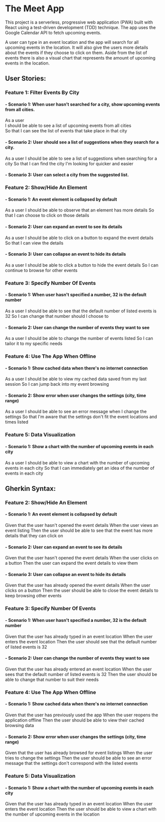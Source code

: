# The Meet App

This project is a serverless, progressive web application (PWA) built with React using a test-driven development (TDD) technique. The app uses the Google Calendar API to fetch upcoming events.

A user can type in an event location and the app will search for all upcoming events in the location. It will also give the users more details about the events if they choose to click on them. Aside from the list of events there is also a visual chart that represents the amount of upcoming events in the location.


## User Stories:

### Feature 1: Filter Events By City

#### - **Scenario 1:** When user hasn’t searched for a city, show upcoming events from all cities.
As a user <br/>
I should be able to see a list of upcoming events from all cities <br/>
So that I can see the list of events that take place in that city <br/>

#### - **Scenario 2:** User should see a list of suggestions when they search for a city.
As a user
I should be able to see a list of suggestions when searching for a city
So that I can find the city I'm looking for quicker and easier

#### - **Scenario 3:** User can select a city from the suggested list.

### Feature 2: Show/Hide An Element

#### - **Scenario 1:** An event element is collapsed by default

As a user
I should be able to observe that an element has more details
So that I can choose to click on those details

#### - **Scenario 2:** User can expand an event to see its details

As a user
I should be able to click on a button to expand the event details
So that I can view the details

#### - **Scenario 3:** User can collapse an event to hide its details

As a user
I should be able to click a button to hide the event details
So I can continue to browse for other events


### Feature 3: Specify Number Of Events

#### - **Scenario 1:** When user hasn't specified a number, 32 is the default number

As a user
I should be able to see that the default number of listed events is 32
So I can change that number should I choose to

#### - **Scenario 2:** User can change the number of events they want to see

As a user
I should be able to change the number of events listed
So I can tailor it to my specific needs


### Feature 4: Use The App When Offline

#### - **Scenario 1:** Show cached data when there's no internet connection

As a user
I should be able to view my cached data saved from my last session
So I can jump back into my event browsing

#### - **Scenario 2:** Show error when user changes the settings (city, time range)

As a user
I should be able to see an error message when I change the settings
So that I'm aware that the settings don't fit the event locations and times listed


### Feature 5: Data Visualization

#### - **Scenario 1:** Show a chart with the number of upcoming events in each city

As a user
I should be able to view a chart with the number of upcoming events in each city
So that I can immediately get an idea of the number of events in each city


## Gherkin Syntax:

### Feature 2: Show/Hide An Element

#### - **Scenario 1:** An event element is collapsed by default
Given that the user hasn't opened the event details
When the user views an event listing
Then the user should be able to see that the event has more details that they can click on

#### - **Scenario 2:** User can expand an event to see its details
Given that the user hasn't opened the event details
When the user clicks on a button
Then the user can expand the event details to view them

#### - **Scenario 3:** User can collapse an event to hide its details
Given that the user has already opened the event details
When the user clicks on a button
Then the user should be able to close the event details to keep browsing other events


### Feature 3: Specify Number Of Events

#### - **Scenario 1:** When user hasn't specified a number, 32 is the default number
Given that the user has already typed in an event location
When the user enters the event location
Then the user should see that the default number of listed events is 32

#### - **Scenario 2:** User can change the number of events they want to see
Given that the user has already entered an event location
When the user sees that the default number of listed events is 32
Then the user should be able to change that number to suit their needs


### Feature 4: Use The App When Offline

#### - **Scenario 1:** Show cached data when there's no internet connection
Given that the user has previously used the app
When the user reopens the application offline
Then the user should be able to view their cached browsing data

#### - **Scenario 2:** Show error when user changes the settings (city, time range)
Given that the user has already browsed for event listings
When the user tries to change the settings
Then the user should be able to see an error message that the settings don't correspond with the listed events


### Feature 5: Data Visualization

#### - **Scenario 1:** Show a chart with the number of upcoming events in each city
Given that the user has already typed in an event location
When the user enters the event location
Then the user should be able to view a chart with the number of upcoming events in the location

